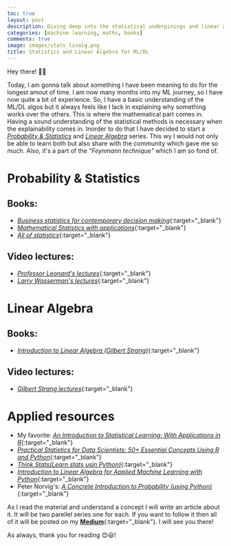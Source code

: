 ```yaml
---
toc: true
layout: post
description: Diving deep into the statistical underpinings and linear algebraic foundations of learning 
categories: [machine learning, maths, books]
comments: true
image: images/stats_linalg.png
title: Statistics and Linear Algebra for ML/DL
---
```


Hey there! 👋😃

Today, I am gonna talk about something I have been meaning to do for the longest amout of time. I am now many months into my ML journey, so I have now quite a bit of experience. So, I have a basic understanding of the ML/DL algos but it always feels like I lack in explaining why something works over the others. This is where the mathematical part comes in. Having a sound understanding of the statistical methods is necessary when the explainability comes in. Inorder to do that I have decided to start a <ins>*Probability & Statistics*</ins> and <ins>*Linear Algebra*</ins> series. This wy I would not only be able to learn both but also share with the community which gave me so much. Also, it's a part of the *"Feynmann technique"* which I am so fond of.

# Probability & Statistics

## Books: 
- [*Business statistics for contemporary decision making*](https://www.amazon.in/Business-Statistics-Contemporary-Decision-Making/dp/8126521546/ref=pd_sbs_14_2/257-8608761-1170154?_encoding=UTF8&pd_rd_i=8126521546&pd_rd_r=b4f7e949-0d73-4549-b120-e86fb1f606e6&pd_rd_w=VJgyd&pd_rd_wg=doo7E&pf_rd_p=00b53f5d-d1f8-4708-89df-2987ccce05ce&pf_rd_r=RQEDQA024GQ7HPVACRYS&psc=1&refRID=RQEDQA024GQ7HPVACRYS){:target="_blank"}
- [*Mathematical Statistics with applications*](https://www.amazon.in/Mathematical-Statistics-Applications-Dennis-Wackerly/dp/0495110817/ref=sr_1_2?dchild=1&keywords=mathematical+statistics+with+applications+wackerly&qid=1595177027&s=books&sr=1-2){:target="_blank"}
- [*All of statistics*](https://www.amazon.in/All-Statistics-Statistical-Inference-Springer/dp/0387402721){:target="_blank"}

## Video lectures:
- [*Professor Leonard's lectures*](https://www.youtube.com/watch?v=9FtHB7V14Fo&list=PL5102DFDC6790F3D0){:target="_blank"}
- [*Larry Wasserman's lectures*](https://www.youtube.com/watch?v=zcMnu-3wkWo&list=PLTB9VQq8WiaCBK2XrtYn5t9uuPdsNm7YE){:target="_blank"}


# Linear Algebra

## Books:
- [*Introduction to Linear Algebra (Gilbert Strang)*](https://www.amazon.in/Introduction-Linear-Algebra-Gilbert-Strang/dp/0980232775/ref=sr_1_5?crid=O4QLD0HT1F7A&dchild=1&keywords=gilbert+strang+linear+algebra&qid=1595177337&s=books&sprefix=gilbert+s%2Cstripbooks%2C426&sr=1-5){:target="_blank"}

## Video lectures:
- [*Gilbert Strang lectures*](https://www.youtube.com/watch?v=7UJ4CFRGd-U&list=PL221E2BBF13BECF6C){:target="_blank"}


# Applied resources
- My favorite: [*An Introduction to Statistical Learning: With Applications in R*](http://faculty.marshall.usc.edu/gareth-james/ISL/){:target="_blank"}
- [*Practical Statistics for Data Scientists: 50+ Essential Concepts Using R and Python*](https://www.amazon.in/Practical-Statistics-Data-Scientists-Essential/dp/9352135652){:target="_blank"}
- [*Think Stats(Learn stats usin Python)*](http://greenteapress.com/thinkstats2/thinkstats2.pdf){:target="_blank"}
- [*Introduction to Linear Algebra for Applied Machine Learning with Python*](https://pabloinsente.github.io/intro-linear-algebra){:target="_blank"}
- Peter Norvig's: [*A Concrete Introduction to Probability (using Python)*](https://github.com/norvig/pytudes/blob/master/ipynb/Probability.ipynb){:target="_blank"}



As I read the material and understand a concept I will write an article about it. It will be two parellel series one for each. If you want to follow it then all of it will be posted on my [**Medium**](https://medium.com/@abhi08as.as){:target="_blank"}. I will see you there!

As always, thank you for reading 😊😃!
